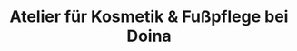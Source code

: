 ---
title: "Atelier für Kosmetik & Fußpflege bei Doina"
url: /nuernberg/atelier-fuer-kosmetik-und-fusspflege-bei-doina/
shop: Kosmetik
---